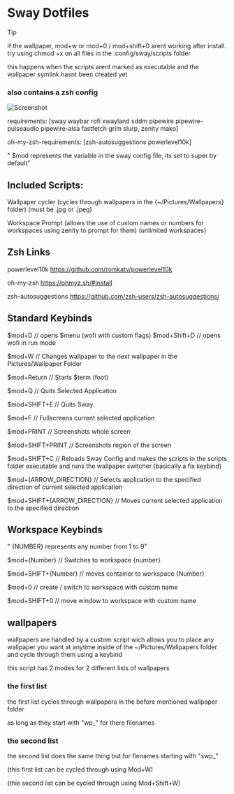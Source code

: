 # Sway Dotfiles

> [!TIP]
> if the wallpaper, mod+w or mod+0 / mod+shift+0 arent working after install. try using chmod +x on all files in the .config/sway/scripts folder

this happens when the scripts arent marked as executable and the wallpaper symlink hasnt been created yet

### also contains a zsh config

![Screenshot](https://i.imgur.com/cJcNyCZ.png)

requirements:
[sway waybar rofi xwayland sddm pipewire pipewire-pulseaudio pipewire-alsa fastfetch grim slurp, zenity mako]

oh-my-zsh-requirements:
[zsh-autosuggestions powerlevel10k]

" $mod represents the variable in the sway config file, its set to super by default"

## Included Scripts:

Wallpaper cycler (cycles through wallpapers in the {~/Pictures/Wallpapers} folder)    (must be .jpg or .jpeg)

Workspace Prompt (allows the use of custom names or numbers for workspaces using zenity to prompt for them) (unlimited workspaces)

## Zsh Links

powerlevel10k https://github.com/romkatv/powerlevel10k

oh-my-zsh https://ohmyz.sh/#install

zsh-autosuggestions https://github.com/zsh-users/zsh-autosuggestions/

## Standard Keybinds

$mod+D // opens $menu (wofi with custom flags)
$mod+Shift+D // opens wofi in run mode

$mod+W // Changes wallpaper to the next wallpaper in the Pictures/Wallpaper Folder

$mod+Return // Starts $term (foot)

$mod+Q // Quits Selected Application

$mod+SHIFT+E // Quits Sway

$mod+F // Fullscreens current selected application

$mod+PRINT // Screenshots whole screen

$mod+SHIFT+PRINT // Screenshots region of the screen

$mod+SHIFT+C // Reloads Sway Config and makes the scripts in the scripts folder executable and runs the wallpaper switcher (basically a fix keybind)

$mod+{ARROW_DIRECTION} // Selects application to the specified direction of current selected application

$mod+SHIFT+{ARROW_DIRECTION} // Moves current selected application to the specified direction

## Workspace Keybinds

" {NUMBER} represents any number from 1 to 9"

$mod+{Number} // Switches to workspace {number}

$mod+SHIFT+{Number} // moves container to workspace {Number}

$mod+0 // create / switch to workspace with custom name

$mod+SHIFT+0 // move window to workspace with custom name

## wallpapers

wallpapers are handled by a custom script wich allows you to place any wallpaper you want at anytime inside of the ~/Pictures/Wallpapers folder and cycle through them using a keybind

this script has 2 modes for 2 different lists of wallpapers

### the first list

the first list cycles through wallpapers in the before mentioned wallpaper folder

as long as they start with "wp_" for there filenames

### the second list

the second list does the same thing but for flenames starting with "swp_"

(this first list can be cycled through using Mod+W)

(thie second list can be cycled through using Mod+Shift+W)

